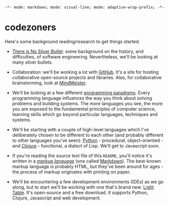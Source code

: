 `-*- mode: markdown; mode: visual-line; mode: adaptive-wrap-prefix; -*-`

# codezoners

Here's some background reading/research to get things started.

- [There is No Silver Bullet](http://en.wikipedia.org/wiki/No_Silver_Bullet): some background on the history, and difficulties, of software engineering. Nevertheless, we'll be looking at many silver bullets.

- Collaboration: we'll be working a lot with [GitHub](https://github.com/). It's a site for hosting collaborative open-source projects and libraries. Also, for collaborative brainstorming, look at [MindMeister](https://www.mindmeister.com/).

- We'll be looking at a few different [programming paradigms](http://en.wikipedia.org/wiki/Programming_paradigm). Every programming language influences the way you think about solving problems and building systems. The more languages you see, the more you are exposed to the fundamental principles of computer science, learning skills which go beyond particular languages, techniques and systems.

- We'll be starting with a couple of high-level languages which I've deliberately chosen to be different to each other (and probably different to other languages you've seen): [Python](http://www.python.org/) - procedural, object-oriented - and [Clojure](http://clojure.org/) - functional, a dialect of Lisp. We'll get to Javascript soon.

- If you're reading the source text file of this `README`, you'll notice it's written in a *[markup language](http://en.wikipedia.org/wiki/Markup_language)* (one called [Markdown](https://daringfireball.net/projects/markdown/)). The best-known markup language is probably HTML, but they've been around for ages - the process of markup originates with printing on paper.

- We'll be encountering a few development environments (IDEs) as we go along, but to start we'll be working with one that's brand new: [Light Table](http://www.lighttable.com/). It's open-source and a free download. It supports Python, Clojure, Javascript and web development.
